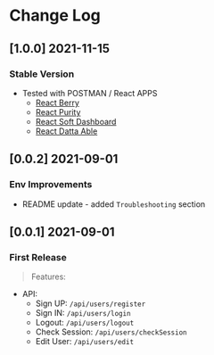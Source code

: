 # Change Log

## [1.0.0] 2021-11-15
### Stable Version

- Tested with POSTMAN / React APPS
  - [React Berry](https://github.com/app-generator/react-berry-dashboard)
  - [React Purity](https://github.com/app-generator/react-purity-dashboard)
  - [React Soft Dashboard](https://github.com/app-generator/react-soft-ui-dashboard)
  - [React Datta Able](https://github.com/app-generator/react-datta-able)  

## [0.0.2] 2021-09-01
### Env Improvements

- README update - added `Troubleshooting` section

## [0.0.1] 2021-09-01
### First Release

> Features: 

- API:
   - Sign UP: `/api/users/register`
   - Sign IN: `/api/users/login`
   - Logout: `/api/users/logout`
   - Check Session: `/api/users/checkSession`
   - Edit User: `/api/users/edit`
